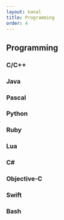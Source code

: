 ```yaml
---
layout: kanal
title: Programming
order: 4
---
```


## Programming

### C/C++

### Java

### Pascal

### Python

### Ruby

### Lua

### C#

### Objective-C

### Swift

### Bash
